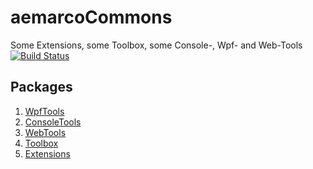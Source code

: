 # aemarcoCommons

Some Extensions, some Toolbox, some Console-, Wpf- and Web-Tools
[![Build Status](https://dev.azure.com/aemarco/aemarcoCommons/_apis/build/status/aemarco.aemarcoCommons?branchName=master)](https://dev.azure.com/aemarco/aemarcoCommons/_build/latest?definitionId=10&branchName=master)


## Packages

1. [WpfTools](https://github.com/aemarco/aemarcoCommons/tree/master/WpfTools)
1. [ConsoleTools](https://github.com/aemarco/aemarcoCommons/tree/master/ConsoleTools)
1. [WebTools](https://github.com/aemarco/aemarcoCommons/tree/master/WebTools)
1. [Toolbox](https://github.com/aemarco/aemarcoCommons/tree/master/Toolbox)
1. [Extensions](https://github.com/aemarco/aemarcoCommons/tree/master/Extensions)
